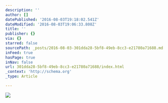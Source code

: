 ```yaml
---
description: ''
author: []
datePublished: '2016-08-03T19:18:02.541Z'
dateModified: '2016-08-03T19:06:33.808Z'
title: ''
publisher: {}
via: {}
starred: false
sourcePath: _posts/2016-08-03-301dda28-5bf8-49eb-8cc3-e21780a71688.md
inFeed: true
hasPage: true
inNav: false
url: 301dda28-5bf8-49eb-8cc3-e21780a71688/index.html
_context: 'http://schema.org'
_type: Article

---
```

![](https://the-grid-user-content.s3-us-west-2.amazonaws.com/fa209454-9dee-488e-9f33-a9ce1bd972ea.png)